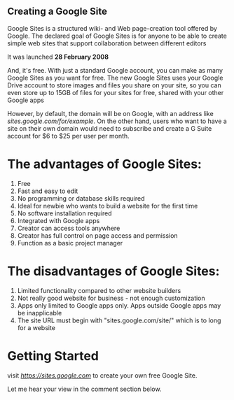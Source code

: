 ## Creating a Google Site

Google Sites is a structured wiki- and Web page-creation tool offered by Google. The declared goal of Google Sites is for anyone to be able to create simple web sites that support collaboration between different editors

It was launched **28 February 2008**

And, it's free. With just a standard Google account, you can make as many Google Sites as you want for free. The new Google Sites uses your Google Drive account to store images and files you share on your site, so you can even store up to 15GB of files for your sites for free, shared with your other Google apps

However, by default, the domain will be on Google, with an address like *sites.google.com/for/example.* On the other hand, users who want to have a site on their own domain would need to subscribe and create a G Suite account for $6 to $25 per user per month.

# The advantages of Google Sites:


1. Free
2. Fast and easy to edit
3. No programming or database skills required
4. Ideal for newbie who wants to build a website for the first time
5. No software installation required
6. Integrated with Google apps
7. Creator can access tools anywhere
8. Creator has full control on page access and permission
9. Function as a basic project manager


# The disadvantages of Google Sites:

1. Limited functionality compared to other website builders
2. Not really good website for business - not enough customization
3. Apps only limited to Google apps only. Apps outside Google apps may be inapplicable
4. The site URL must begin with "sites.google.com/site/" which is to long for a website

# Getting Started

visit *https://sites.google.com* to create your own free Google Site.

Let me hear your view in the comment section below. 